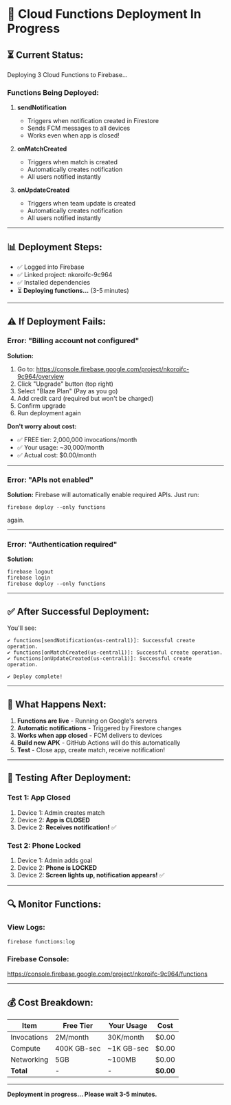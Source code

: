# 🚀 Cloud Functions Deployment In Progress

## ⏳ **Current Status:**

Deploying 3 Cloud Functions to Firebase...

### **Functions Being Deployed:**

1. **sendNotification**
   - Triggers when notification created in Firestore
   - Sends FCM messages to all devices
   - Works even when app is closed!

2. **onMatchCreated**
   - Triggers when match is created
   - Automatically creates notification
   - All users notified instantly

3. **onUpdateCreated**
   - Triggers when team update is created
   - Automatically creates notification
   - All users notified instantly

---

## 📊 **Deployment Steps:**

- ✅ Logged into Firebase
- ✅ Linked project: nkoroifc-9c964
- ✅ Installed dependencies
- ⏳ **Deploying functions...** (3-5 minutes)

---

## ⚠️ **If Deployment Fails:**

### **Error: "Billing account not configured"**

**Solution:**
1. Go to: https://console.firebase.google.com/project/nkoroifc-9c964/overview
2. Click "Upgrade" button (top right)
3. Select "Blaze Plan" (Pay as you go)
4. Add credit card (required but won't be charged)
5. Confirm upgrade
6. Run deployment again

**Don't worry about cost:**
- ✅ FREE tier: 2,000,000 invocations/month
- ✅ Your usage: ~30,000/month
- ✅ Actual cost: $0.00/month

---

### **Error: "APIs not enabled"**

**Solution:**
Firebase will automatically enable required APIs. Just run:
```
firebase deploy --only functions
```
again.

---

### **Error: "Authentication required"**

**Solution:**
```
firebase logout
firebase login
firebase deploy --only functions
```

---

## ✅ **After Successful Deployment:**

You'll see:
```
✔ functions[sendNotification(us-central1)]: Successful create operation.
✔ functions[onMatchCreated(us-central1)]: Successful create operation.
✔ functions[onUpdateCreated(us-central1)]: Successful create operation.

✔ Deploy complete!
```

---

## 🎯 **What Happens Next:**

1. **Functions are live** - Running on Google's servers
2. **Automatic notifications** - Triggered by Firestore changes
3. **Works when app closed** - FCM delivers to devices
4. **Build new APK** - GitHub Actions will do this automatically
5. **Test** - Close app, create match, receive notification!

---

## 📱 **Testing After Deployment:**

### **Test 1: App Closed**
1. Device 1: Admin creates match
2. Device 2: **App is CLOSED**
3. Device 2: **Receives notification!** ✅

### **Test 2: Phone Locked**
1. Device 1: Admin adds goal
2. Device 2: **Phone is LOCKED**
3. Device 2: **Screen lights up, notification appears!** ✅

---

## 🔍 **Monitor Functions:**

### **View Logs:**
```
firebase functions:log
```

### **Firebase Console:**
https://console.firebase.google.com/project/nkoroifc-9c964/functions

---

## 💰 **Cost Breakdown:**

| Item | Free Tier | Your Usage | Cost |
|------|-----------|------------|------|
| Invocations | 2M/month | 30K/month | $0.00 |
| Compute | 400K GB-sec | ~1K GB-sec | $0.00 |
| Networking | 5GB | ~100MB | $0.00 |
| **Total** | - | - | **$0.00** |

---

**Deployment in progress... Please wait 3-5 minutes.**
